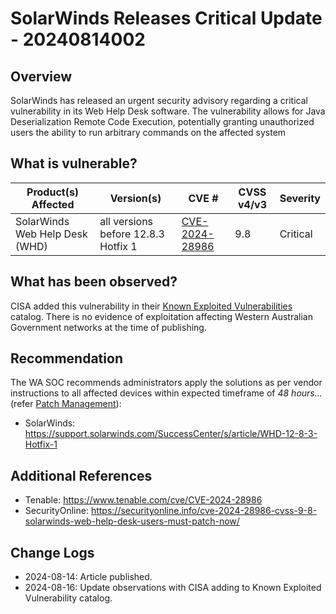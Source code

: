 # SolarWinds Releases Critical Update - 20240814002

## Overview

SolarWinds has released an urgent security advisory regarding a critical vulnerability in its Web Help Desk software. The vulnerability allows for Java Deserialization Remote Code Execution, potentially granting unauthorized users the ability to run arbitrary commands on the affected system

## What is vulnerable?

| Product(s) Affected            | Version(s)                          | CVE #                                                             | CVSS v4/v3 | Severity |
| ------------------------------ | ----------------------------------- | ----------------------------------------------------------------- | ---------- | -------- |
| SolarWinds Web Help Desk (WHD) | all versions before 12.8.3 Hotfix 1 | [CVE-2024-28986](https://nvd.nist.gov/vuln/detail/CVE-2024-28986) | 9.8        | Critical |

## What has been observed?

CISA added this vulnerability in their [Known Exploited Vulnerabilities](https://www.cisa.gov/known-exploited-vulnerabilities-catalog) catalog.
There is no evidence of exploitation affecting Western Australian Government networks at the time of publishing.

## Recommendation

The WA SOC recommends administrators apply the solutions as per vendor instructions to all affected devices within expected timeframe of *48 hours...* (refer [Patch Management](../guidelines/patch-management.md)):

- SolarWinds: <https://support.solarwinds.com/SuccessCenter/s/article/WHD-12-8-3-Hotfix-1>

## Additional References

- Tenable: <https://www.tenable.com/cve/CVE-2024-28986>
- SecurityOnline: <https://securityonline.info/cve-2024-28986-cvss-9-8-solarwinds-web-help-desk-users-must-patch-now/>

## Change Logs

- 2024-08-14: Article published.
- 2024-08-16: Update observations with CISA adding to Known Exploited Vulnerability catalog.
